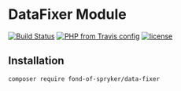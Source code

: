 # DataFixer Module
[![Build Status](https://travis-ci.org/fond-of/spryker-data-fixer.svg?branch=master)](https://travis-ci.org/fond-of/spryker-data-fixer)
[![PHP from Travis config](https://img.shields.io/travis/php-v/symfony/symfony.svg)](https://php.net/)
[![license](https://img.shields.io/github/license/mashape/apistatus.svg)](https://packagist.org/packages/fond-of-spryker/data-fixer)

## Installation

```
composer require fond-of-spryker/data-fixer
```
